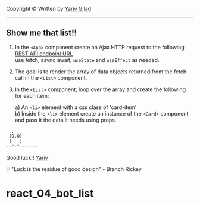 <!-- prettier-ignore-start -->

Copyright © Written by [Yariv Gilad](https://yarivgilad.com) 
<hr>
   
## Show me that list!!

1. In the `<App>` component create an Ajax HTTP request 
   to the following [REST API endpoint URL](https://api.npoint.io/86690d80ff3d455133f0)    
   use fetch, async await, `useState` and `useEffect` as needed.

2. The goal is to render the array of data objects
   returned from the fetch call in the `<List>` component.

3. In the `<List>` component, loop over the array
   and create the following for each item:

   a) An `<li>` element with a css class of 'card-item'    
   b) Inside the `<li>` element create an instance of the `<Card>` component and pass it the data it needs using props.
```
  ,_,
 (O,O)
 (   )
--"-"-------
```
Good luck!!
[Yariv](https://www.linkedin.com/in/yarivgilad/) 

💡 "Luck is the residue of good design" - Branch Rickey

<!-- prettier-ignore-end -->
# react_04_bot_list
